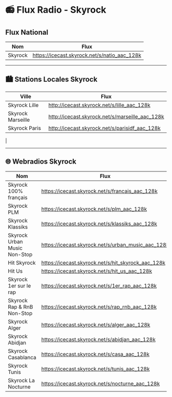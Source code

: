 # 📻 Flux Radio - Skyrock



## Flux National

| Nom         | Flux                                       
|-------------|--------------------------------------------
| Skyrock     | https://icecast.skyrock.net/s/natio_aac_128k

---

## 🏙️ Stations Locales Skyrock

| Ville              | Flux                                                                 
|--------------------|----------------------------------------------------------------------
| Skyrock Lille      | http://icecast.skyrock.net/s/lille_aac_128k
| Skyrock Marseille  | http://icecast.skyrock.net/s/marseille_aac_128k
| Skyrock Paris      | http://icecast.skyrock.net/s/parisidf_aac_128k
| 

---

## 🌐 Webradios Skyrock

| Nom                          | Flux                                                                 
|-----------------------------|----------------------------------------------------------------------
| Skyrock 100% français       | https://icecast.skyrock.net/s/francais_aac_128k
| Skyrock PLM                 | https://icecast.skyrock.net/s/plm_aac_128k
| Skyrock Klassiks            | https://icecast.skyrock.net/s/klassiks_aac_128k
| Skyrock Urban Music Non-Stop| https://icecast.skyrock.net/s/urban_music_aac_128k
| Hit Skyrock                 | https://icecast.skyrock.net/s/hit_skyrock_aac_128k
| Hit Us                      | https://icecast.skyrock.net/s/hit_us_aac_128k
| Skyrock 1er sur le rap      | https://icecast.skyrock.net/s/1er_rap_aac_128k
| Skyrock Rap & RnB Non-Stop  | https://icecast.skyrock.net/s/rap_rnb_aac_128k
| Skyrock Alger               | https://icecast.skyrock.net/s/alger_aac_128k
| Skyrock Abidjan             | https://icecast.skyrock.net/s/abidjan_aac_128k
| Skyrock Casablanca          | https://icecast.skyrock.net/s/casa_aac_128k
| Skyrock Tunis               | https://icecast.skyrock.net/s/tunis_aac_128k
| Skyrock La Nocturne         | https://icecast.skyrock.net/s/nocturne_aac_128k

